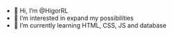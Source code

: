 - 👋 Hi, I’m @HigorRL
- 👀 I’m interested in expand my possibilities
- 🌱 I’m currently learning HTML, CSS, JS and 
database

<!---
HigorRL/HigorRL is a ✨ special ✨ repository because its `README.md` (this file) appears on your GitHub profile.
You can click the Preview link to take a look at your changes.
--->
